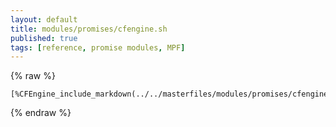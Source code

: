 ```yaml
---
layout: default
title: modules/promises/cfengine.sh
published: true
tags: [reference, promise modules, MPF]
---
```

{% raw %}
```
[%CFEngine_include_markdown(../../masterfiles/modules/promises/cfengine.sh)%]
```
{% endraw %}
